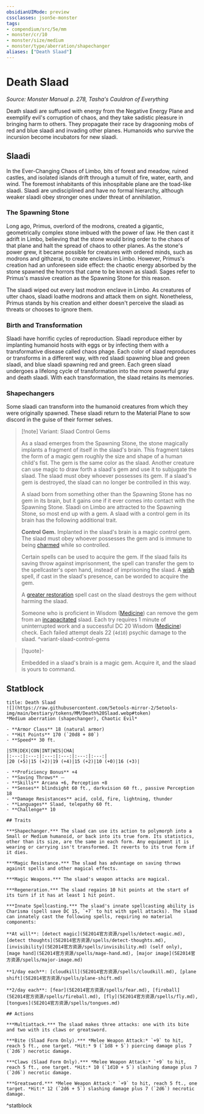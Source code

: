 ```yaml
---
obsidianUIMode: preview
cssclasses: json5e-monster
tags:
- compendium/src/5e/mm
- monster/cr/10
- monster/size/medium
- monster/type/aberration/shapechanger
aliases: ["Death Slaad"]
---
```

# Death Slaad
*Source: Monster Manual p. 278, Tasha's Cauldron of Everything*  

Death slaadi are suffused with energy from the Negative Energy Plane and exemplify evil's corruption of chaos, and they take sadistic pleasure in bringing harm to others. They propagate their race by dragooning mobs of red and blue slaadi and invading other planes. Humanoids who survive the incursion become incubators for new slaadi.

## Slaadi

In the Ever-Changing Chaos of Limbo, bits of forest and meadow, ruined castles, and isolated islands drift through a tumult of fire, water, earth, and wind. The foremost inhabitants of this inhospitable plane are the toad-like slaadi. Slaadi are undisciplined and have no formal hierarchy, although weaker slaadi obey stronger ones under threat of annihilation.

### The Spawning Stone

Long ago, Primus, overlord of the modrons, created a gigantic, geometrically complex stone imbued with the power of law. He then cast it adrift in Limbo, believing that the stone would bring order to the chaos of that plane and halt the spread of chaos to other planes. As the stone's power grew, it became possible for creatures with ordered minds, such as modrons and githzerai, to create enclaves in Limbo. However, Primus's creation had an unforeseen side effect: the chaotic energy absorbed by the stone spawned the horrors that came to be known as slaadi. Sages refer to Primus's massive creation as the Spawning Stone for this reason.

The slaadi wiped out every last modron enclave in Limbo. As creatures of utter chaos, slaadi loathe modrons and attack them on sight. Nonetheless, Primus stands by his creation and either doesn't perceive the slaadi as threats or chooses to ignore them.

### Birth and Transformation

Slaadi have horrific cycles of reproduction. Slaadi reproduce either by implanting humanoid hosts with eggs or by infecting them with a transformative disease called chaos phage. Each color of slaad reproduces or transforms in a different way, with red slaadi spawning blue and green slaadi, and blue slaadi spawning red and green. Each green slaad undergoes a lifelong cycle of transformation into the more powerful gray and death slaadi. With each transformation, the slaad retains its memories.

### Shapechangers

Some slaadi can transform into the humanoid creatures from which they were originally spawned. These slaadi return to the Material Plane to sow discord in the guise of their former selves.

> [!note] Variant: Slaad Control Gems
> 
> As a slaad emerges from the Spawning Stone, the stone magically implants a fragment of itself in the slaad's brain. This fragment takes the form of a magic gem roughly the size and shape of a human child's fist. The gem is the same color as the slaad. Another creature can use magic to draw forth a slaad's gem and use it to subjugate the slaad. The slaad must obey whoever possesses its gem. If a slaad's gem is destroyed, the slaad can no longer be controlled in this way.
> 
> A slaad born from something other than the Spawning Stone has no gem in its brain, but it gains one if it ever comes into contact with the Spawning Stone. Slaadi on Limbo are attracted to the Spawning Stone, so most end up with a gem. A slaad with a control gem in its brain has the following additional trait.
> 
> **Control Gem.** Implanted in the slaad's brain is a magic control gem. The slaad must obey whoever possesses the gem and is immune to being [charmed](5E2014官方资源/规则/conditions.md#charmed) while so controlled.
> 
> Certain spells can be used to acquire the gem. If the slaad fails its saving throw against imprisonment, the spell can transfer the gem to the spellcaster's open hand, instead of imprisoning the slaad. A [wish](5E2014官方资源/spells/wish.md) spell, if cast in the slaad's presence, can be worded to acquire the gem.
> 
> A [greater restoration](5E2014官方资源/spells/greater-restoration.md) spell cast on the slaad destroys the gem without harming the slaad.
> 
> Someone who is proficient in Wisdom ([Medicine](5E2014官方资源/规则/skills.md#Medicine)) can remove the gem from an [incapacitated](5E2014官方资源/规则/conditions.md#incapacitated) slaad. Each try requires 1 minute of uninterrupted work and a successful DC 20 Wisdom ([Medicine](5E2014官方资源/规则/skills.md#Medicine)) check. Each failed attempt deals 22 (`4d10`) psychic damage to the slaad.
^variant-slaad-control-gems

> [!quote]-  
> 
> Embedded in a slaad's brain is a magic gem. Acquire it, and the slaad is yours to command.


## Statblock

```ad-statblock
title: Death Slaad
![](https://raw.githubusercontent.com/5etools-mirror-2/5etools-img/main/bestiary/tokens/MM/Death%20Slaad.webp#token)
*Medium aberration (shapechanger), Chaotic Evil*

- **Armor Class** 18 (natural armor)
- **Hit Points** 170 (`20d8 + 80`)
- **Speed** 30 ft.

|STR|DEX|CON|INT|WIS|CHA|
|:---:|:---:|:---:|:---:|:---:|:---:|
|20 (+5)|15 (+2)|19 (+4)|15 (+2)|10 (+0)|16 (+3)|

- **Proficiency Bonus** +4
- **Saving Throws** ⏤
- **Skills** Arcana +6, Perception +8
- **Senses** blindsight 60 ft., darkvision 60 ft., passive Perception 18
- **Damage Resistances** acid, cold, fire, lightning, thunder
- **Languages** Slaad, telepathy 60 ft.
- **Challenge** 10

## Traits

***Shapechanger.*** The slaad can use its action to polymorph into a Small or Medium humanoid, or back into its true form. Its statistics, other than its size, are the same in each form. Any equipment it is wearing or carrying isn't transformed. It reverts to its true form if it dies.

***Magic Resistance.*** The slaad has advantage on saving throws against spells and other magical effects.

***Magic Weapons.*** The slaad's weapon attacks are magical.

***Regeneration.*** The slaad regains 10 hit points at the start of its turn if it has at least 1 hit point.

***Innate Spellcasting.*** The slaad's innate spellcasting ability is Charisma (spell save DC 15, `+7` to hit with spell attacks). The slaad can innately cast the following spells, requiring no material components:

**At will**: [detect magic](5E2014官方资源/spells/detect-magic.md), [detect thoughts](5E2014官方资源/spells/detect-thoughts.md), [invisibility](5E2014官方资源/spells/invisibility.md) (self only), [mage hand](5E2014官方资源/spells/mage-hand.md), [major image](5E2014官方资源/spells/major-image.md)

**1/day each**: [cloudkill](5E2014官方资源/spells/cloudkill.md), [plane shift](5E2014官方资源/spells/plane-shift.md)

**2/day each**: [fear](5E2014官方资源/spells/fear.md), [fireball](5E2014官方资源/spells/fireball.md), [fly](5E2014官方资源/spells/fly.md), [tongues](5E2014官方资源/spells/tongues.md)

## Actions

***Multiattack.*** The slaad makes three attacks: one with its bite and two with its claws or greatsword.

***Bite (Slaad Form Only).*** *Melee Weapon Attack:* `+9` to hit, reach 5 ft., one target. *Hit:* 9 (`1d8 + 5`) piercing damage plus 7 (`2d6`) necrotic damage.

***Claws (Slaad Form Only).*** *Melee Weapon Attack:* `+9` to hit, reach 5 ft., one target. *Hit:* 10 (`1d10 + 5`) slashing damage plus 7 (`2d6`) necrotic damage.

***Greatsword.*** *Melee Weapon Attack:* `+9` to hit, reach 5 ft., one target. *Hit:* 12 (`2d6 + 5`) slashing damage plus 7 (`2d6`) necrotic damage.
```
^statblock
